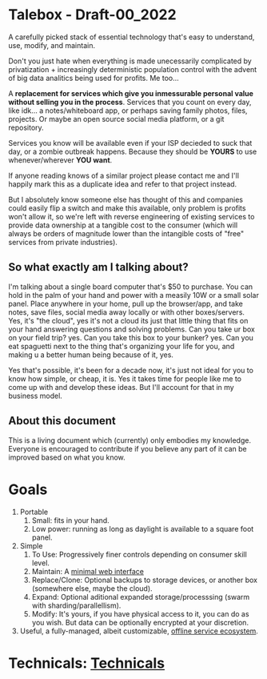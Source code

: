 # Talebox - Draft-00_2022

A carefully picked stack of essential technology that's easy to understand, use, modify, and maintain.

Don't you just hate when everything is made unecessarily complicated by privatization + increasingly deterministic population control with the advent of big data analitics being used for profits. Me too...

A **replacement for services which give you inmessurable personal value without selling you in the process**. Services that you count on every day, like idk... a notes/whiteboard app, or perhaps saving family photos, files, projects. Or maybe an open source social media platform, or a git repository.

Services you know will be available even if your ISP decieded to suck that day, or a zombie outbreak happens. Because they should be **YOURS** to use whenever/wherever **YOU want**.

If anyone reading knows of a similar project please contact me and I'll happily mark this as a duplicate idea and refer to that project instead. 

But I absolutely know someone else has thought of this and companies could easily flip a switch and make this available, only problem is profits won't allow it, so we're left with reverse engineering of existing services to provide data ownership at a tangible cost to the consumer (which will always be orders of magnitude lower than the intangible costs of "free" services from private industries).

## So what exactly am I talking about?
I'm talking about a single board computer that's $50 to purchase. You can hold in the palm of your hand and power with a measily 10W or a small solar panel. Place anywhere in your home, pull up the browser/app, and take notes, save files, social media away locally or with other boxes/servers. Yes, it's "the cloud", yes it's not a cloud its just that little thing that fits on your hand answering questions and solving problems. Can you take ur box on your field trip? yes. Can you take this box to your bunker? yes. Can you eat spaguetti next to the thing that's organizing your life for you, and making u a better human being because of it, yes.

Yes that's possible, it's been for a decade now, it's just not ideal for you to know how simple, or cheap, it is. Yes it takes time for people like me to come up with and develop these ideas. But I'll account for that in my business model.

## About this document

This is a living document which (currently) only embodies my knowledge. Everyone is encouraged to contribute if you believe any part of it can be improved based on what you know.

# Goals

1. Portable
   1. Small: fits in your hand.
   2. Low power: running as long as daylight is available to a square foot panel.
2. Simple
   1. To Use: Progressively finer controls depending on consumer skill level.
   2. Maintain: A [minimal web interface](https://github.com/talebox/.github/blob/master/web_manager.md)
   3. Replace/Clone: Optional backups to storage devices, or another box (somewhere else, maybe the cloud).
   4. Expand: Optional aditional expanded storage/processsing (swarm with sharding/parallellism).
   5. Modify: It's yours, if you have physical access to it, you can do as you wish. But data can be optionally encrypted at your discretion.
3. Useful, a fully-managed, albeit customizable, [offline service ecosystem](https://github.com/talebox/.github/blob/master/services.md).

# Technicals: [Technicals](https://github.com/talebox/.github/blob/master/technicals.md)